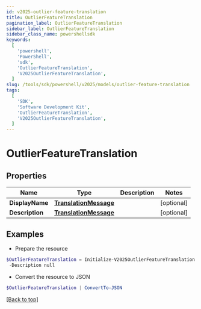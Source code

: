 ```yaml
---
id: v2025-outlier-feature-translation
title: OutlierFeatureTranslation
pagination_label: OutlierFeatureTranslation
sidebar_label: OutlierFeatureTranslation
sidebar_class_name: powershellsdk
keywords:
  [
    'powershell',
    'PowerShell',
    'sdk',
    'OutlierFeatureTranslation',
    'V2025OutlierFeatureTranslation',
  ]
slug: /tools/sdk/powershell/v2025/models/outlier-feature-translation
tags:
  [
    'SDK',
    'Software Development Kit',
    'OutlierFeatureTranslation',
    'V2025OutlierFeatureTranslation',
  ]
---
```


# OutlierFeatureTranslation

## Properties

| Name | Type | Description | Notes |
| --- | --- | --- | --- |
| **DisplayName** | [**TranslationMessage**](translation-message) |  | [optional] |
| **Description** | [**TranslationMessage**](translation-message) |  | [optional] |

## Examples

- Prepare the resource

```powershell
$OutlierFeatureTranslation = Initialize-V2025OutlierFeatureTranslation  -DisplayName null `
 -Description null
```

- Convert the resource to JSON

```powershell
$OutlierFeatureTranslation | ConvertTo-JSON
```

[[Back to top]](#)
